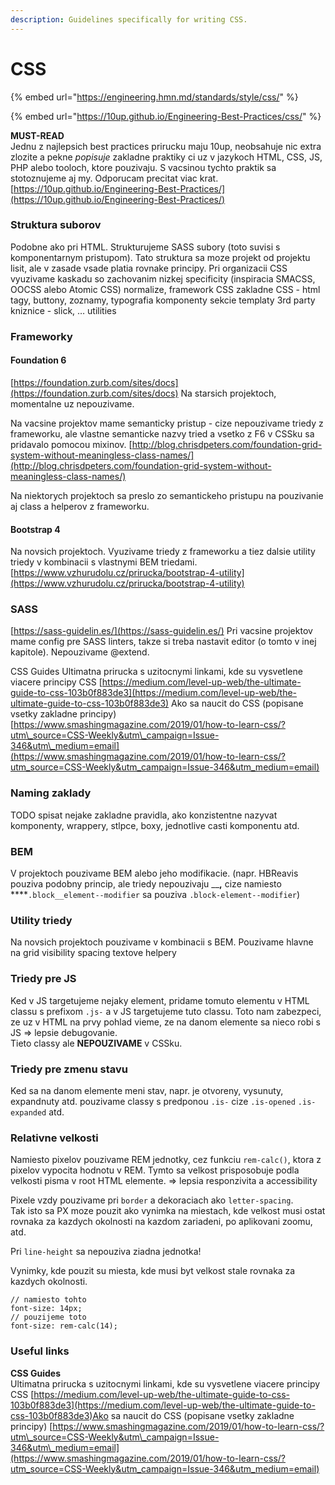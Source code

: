 ```yaml
---
description: Guidelines specifically for writing CSS.
---
```


# CSS



{% embed url="https://engineering.hmn.md/standards/style/css/" %}

{% embed url="https://10up.github.io/Engineering-Best-Practices/css/" %}

**MUST-READ**   
Jednu z najlepsich best practices prirucku maju 10up, neobsahuje nic extra zlozite a pekne _popisuje_ zakladne praktiky ci uz v jazykoch HTML, CSS, JS, PHP alebo tooloch, ktore pouzivaju. S vacsinou tychto praktik sa stotoznujeme aj my. Odporucam precitat viac krat. [https://10up.github.io/Engineering-Best-Practices/](https://10up.github.io/Engineering-Best-Practices/)

### Struktura suborov 

Podobne ako pri HTML. Strukturujeme SASS subory \(toto suvisi s komponentarnym pristupom\). Tato struktura sa moze projekt od projektu lisit, ale v zasade vsade platia rovnake principy. Pri organizacii CSS vyuzivame kaskadu so zachovanim nizkej specificity \(inspiracia SMACSS, OOCSS alebo Atomic CSS\) normalize, framework CSS zakladne CSS - html tagy, buttony, zoznamy, typografia komponenty sekcie templaty 3rd party kniznice - slick, … utilities

### Frameworky 

#### Foundation 6 

[https://foundation.zurb.com/sites/docs](https://foundation.zurb.com/sites/docs) Na starsich projektoch, momentalne uz nepouzivame.

Na vacsine projektov mame semanticky pristup - cize nepouzivame triedy z frameworku, ale vlastne semanticke nazvy tried a vsetko z F6 v CSSku sa pridavalo pomocou mixinov. [http://blog.chrisdpeters.com/foundation-grid-system-without-meaningless-class-names/](http://blog.chrisdpeters.com/foundation-grid-system-without-meaningless-class-names/)

Na niektorych projektoch sa preslo zo semantickeho pristupu na pouzivanie aj class a helperov z frameworku.

#### Bootstrap 4 

Na novsich projektoch. Vyuzivame triedy z frameworku a tiez dalsie utility triedy v kombinacii s vlastnymi BEM triedami. [https://www.vzhurudolu.cz/prirucka/bootstrap-4-utility](https://www.vzhurudolu.cz/prirucka/bootstrap-4-utility)

### SASS

 [https://sass-guidelin.es/](https://sass-guidelin.es/) Pri vacsine projektov mame config pre SASS linters, takze si treba nastavit editor \(o tomto v inej kapitole\). Nepouzivame @extend.

CSS Guides Ultimatna prirucka s uzitocnymi linkami, kde su vysvetlene viacere principy CSS [https://medium.com/level-up-web/the-ultimate-guide-to-css-103b0f883de3](https://medium.com/level-up-web/the-ultimate-guide-to-css-103b0f883de3) Ako sa naucit do CSS \(popisane vsetky zakladne principy\) [https://www.smashingmagazine.com/2019/01/how-to-learn-css/?utm\_source=CSS-Weekly&utm\_campaign=Issue-346&utm\_medium=email](https://www.smashingmagazine.com/2019/01/how-to-learn-css/?utm_source=CSS-Weekly&utm_campaign=Issue-346&utm_medium=email)

### Naming zaklady 

TODO spisat nejake zakladne pravidla, ako konzistentne nazyvat komponenty, wrappery, stlpce, boxy, jednotlive casti komponentu atd.

### BEM 

V projektoch pouzivame BEM alebo jeho modifikacie. \(napr. HBReavis pouziva podobny princip, ale triedy nepouzivaju \_\_**,** cize namiesto ****`.block__element--modifier` sa pouziva `.block-element--modifier`\)

### Utility triedy 

Na novsich projektoch pouzivame v kombinacii s BEM. Pouzivame hlavne na grid visibility spacing textove helpery

### **Triedy pre JS**

Ked v JS targetujeme nejaky element, pridame tomuto elementu v HTML classu s prefixom `.js-` a v JS targetujeme tuto classu. Toto nam zabezpeci, ze uz v HTML na prvy pohlad vieme, ze na danom elemente sa nieco robi s JS =&gt; lepsie debugovanie.  
Tieto classy ale **NEPOUZIVAME** v CSSku.

### Triedy pre zmenu stavu

Ked sa na danom elemente meni stav, napr. je otvoreny, vysunuty, expandnuty atd. pouzivame classy s predponou `.is-` cize `.is-opened` `.is-expanded` atd.

### Relativne velkosti

Namiesto pixelov pouzivame REM jednotky, cez funkciu `rem-calc()`, ktora z pixelov vypocita hodnotu v REM. Tymto sa velkost prisposobuje podla velkosti pisma v root HTML elemente. =&gt; lepsia responzivita a accessibility   
  
Pixele vzdy pouzivame pri `border` a dekoraciach ako `letter-spacing`.  
Tak isto sa PX moze pouzit ako vynimka na miestach, kde velkost musi ostat rovnaka za kazdych okolnosti na kazdom zariadeni, po aplikovani zoomu, atd.

Pri `line-height` sa nepouziva ziadna jednotka! 

Vynimky, kde pouzit  su miesta, kde musi byt velkost stale rovnaka za kazdych okolnosti.

```text
// namiesto tohto
font-size: 14px;
// pouzijeme toto
font-size: rem-calc(14);
```

### 

### Useful links

**CSS Guides**  
Ultimatna prirucka s uzitocnymi linkami, kde su vysvetlene viacere principy CSS [https://medium.com/level-up-web/the-ultimate-guide-to-css-103b0f883de3](https://medium.com/level-up-web/the-ultimate-guide-to-css-103b0f883de3)Ako sa naucit do CSS \(popisane vsetky zakladne principy\) [https://www.smashingmagazine.com/2019/01/how-to-learn-css/?utm\_source=CSS-Weekly&utm\_campaign=Issue-346&utm\_medium=email](https://www.smashingmagazine.com/2019/01/how-to-learn-css/?utm_source=CSS-Weekly&utm_campaign=Issue-346&utm_medium=email)

